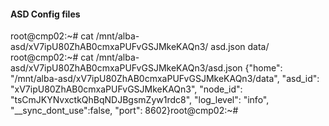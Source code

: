 #### ASD Config files

root@cmp02:~# cat /mnt/alba-asd/xV7ipU80ZhAB0cmxaPUFvGSJMkeKAQn3/
asd.json  data/
root@cmp02:~# cat /mnt/alba-asd/xV7ipU80ZhAB0cmxaPUFvGSJMkeKAQn3/asd.json
{"home": "/mnt/alba-asd/xV7ipU80ZhAB0cmxaPUFvGSJMkeKAQn3/data", "asd_id": "xV7ipU80ZhAB0cmxaPUFvGSJMkeKAQn3", "node_id": "tsCmJKYNvxctkQhBqNDJBgsmZyw1rdc8", "log_level": "info", "__sync_dont_use":false, "port": 8602}root@cmp02:~#
